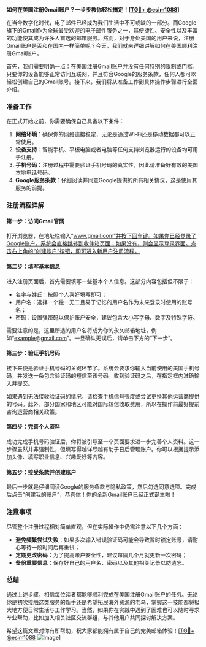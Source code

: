 **如何在美国注册Gmail账户？一步步教你轻松搞定！[[TG💪+ @esim1088](https://t.me/s/esim1088)]**

在当今数字化时代，电子邮件已经成为我们生活中不可或缺的一部分。而Google旗下的Gmail作为全球最受欢迎的电子邮件服务之一，其便捷性、安全性以及丰富的功能使其成为许多人首选的邮箱服务。然而，对于身处美国的用户来说，注册Gmail账户是否和在国内一样简单呢？今天，我们就来详细讲解如何在美国顺利注册Gmail账户。

首先，我们需要明确一点：在美国注册Gmail账户并没有任何特别的限制或门槛。只要你的设备能够正常访问互联网，并且符合Google的服务条款，任何人都可以轻松创建自己的Gmail账号。接下来，我们将从准备工作到具体操作步骤进行全面介绍。

### 准备工作

在正式开始之前，你需要确保自己具备以下条件：

1. **网络环境**：确保你的网络连接稳定，无论是通过Wi-Fi还是移动数据都可以正常使用。
2. **设备支持**：智能手机、平板电脑或者电脑等任何支持浏览器运行的设备均可用于注册。
3. **手机号码**：注册过程中需要验证手机号码的真实性，因此请准备好有效的美国本地电话号码。
4. **Google服务条款**：仔细阅读并同意Google提供的所有相关协议，这是使用其服务的前提。

### 注册流程详解

#### 第一步：访问Gmail官网
打开浏览器，在地址栏输入“www.gmail.com”并按下回车键。如果你已经登录了Google账户，系统会直接跳转到收件箱页面；如果没有，则会显示登录界面。点击右上角的“创建账户”按钮，即可进入新用户注册流程。

#### 第二步：填写基本信息
进入注册页面后，首先需要填写一些基本个人信息。这部分内容包括但不限于：
- 名字与姓氏：按照个人喜好填写即可；
- 用户名：选择一个独一无二且易于记忆的用户名作为未来登录时使用的账号名；
- 密码：设置强密码以保护账户安全，建议包含大小写字母、数字及特殊字符。

需要注意的是，这里所选的用户名将成为你的永久邮箱地址，例如“example@gmail.com”。一旦确认无误后，请单击下方的“下一步”。

#### 第三步：验证手机号码
接下来便是验证手机号码的关键环节了。系统会要求你输入当前使用的美国手机号码，并发送一条包含验证码的短信至该号码。收到验证码之后，在指定框内准确输入并提交。

如果遇到无法接收验证码的情况，请检查手机信号强度或尝试更换其他运营商提供的号码。此外，部分国家和地区可能对国际短信收取费用，所以在操作前最好提前咨询运营商相关政策。

#### 第四步：完善个人资料
成功完成手机号码验证后，你将被引导至一个页面要求进一步完善个人资料。这一步骤虽然并非强制性，但填写得越详尽越有助于日后管理账户。你可以根据提示添加头像、填写职业信息、兴趣爱好等内容。

#### 第五步：接受条款并创建账户
最后一步就是仔细阅读Google的服务条款与隐私政策，然后勾选同意选项。完成后点击“创建我的账户”，恭喜你！你的全新Gmail账户已经正式诞生啦！

### 注意事项

尽管整个注册过程相对简单直观，但在实际操作中仍需注意以下几个方面：
- **避免频繁尝试失败**：如果多次输入错误验证码可能会导致暂时锁定账号，请耐心等待一段时间后再重试；
- **定期更改密码**：为了提高账户安全性，建议每隔几个月就更新一次密码；
- **备份重要信息**：保存好自己的用户名、密码以及其他相关记录以防遗忘。

### 总结

通过上述步骤，相信每位读者都能够顺利完成在美国注册Gmail账户的任务。无论你是初次接触这类服务的新手还是希望拓展海外资源的老鸟，掌握这一技能都将极大地方便日常生活与工作学习。当然，如果你在实践中遇到了困难也可以随时寻求专业帮助，比如加入相关社区交流群组，与其他用户共同探讨解决方案。

希望这篇文章对你有所帮助，祝大家都能拥有属于自己的完美邮箱体验！[[TG💪+ @esim1088](https://t.me/s/esim1088) ![Image](https://i.postimg.cc/4NQfJmqS/Snipaste-2025-05-13-00-14-12.png)]